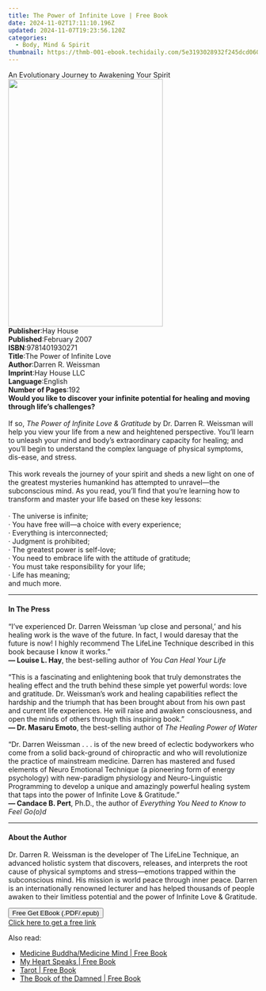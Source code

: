 ```yaml
---
title: The Power of Infinite Love | Free Book
date: 2024-11-02T17:11:10.196Z
updated: 2024-11-07T19:23:56.120Z
categories:
  - Body, Mind & Spirit
thumbnail: https://thmb-001-ebook.techidaily.com/5e3193028932f245dcd060816138bce737b9edc091ff3c2dc5876039af1eb14f.jpg
---
```

<main id="book-container">
  <div class="flex flex-col">
    <div class="book-brief flex-1 py-6 px-4 sm:p-6 md:py-10 md:px-8">
      <!-- brief-->
      <div class="book-brief-main">
        An Evolutionary Journey to Awakening Your Spirit
      </div>
    </div>
    <div
      class="book-meta-info flex-1 grid gap-4 col-start-1 col-end-3 row-start-1 sm:mb-6 sm:grid-cols-4 lg:gap-6 lg:col-start-2 lg:row-end-6 lg:row-span-6 lg:mb-0"
    >
      <div
        class="book-meta-info-left place-content-center mt-4 p-4 text-sm leading-6 col-start-2 col-span-2 dark:text-slate-400"
      >
        <img
          class="w-full h-500 object-cover rounded-lg sm:h-255 sm:col-span-2 lg:col-span-full"
          src="https://img-001-ebook.techidaily.com/f93d46f0a1fb34381337ed2cbe5ba1492b7901fbaf3fad44681ba962466c5163.jpg"
          alt=""
          width="312"
          height="500"
        />
      </div>
      <div
        class="book-meta-info-right mt-2 col-start-1 row-start-2 col-span-3 self-center"
      >
        <!-- meta data  -->
        <div class="flex flex-col px-4 md:px-8">
          <div class="flex-1">
            <strong>Publisher</strong>:<span class="px-2">Hay House</span>
          </div>
          <div class="flex-1">
            <strong>Published</strong>:<span class="px-2">February 2007</span>
          </div>
          <div class="flex-1">
            <strong>ISBN</strong>:<span class="px-2">9781401930271</span>
          </div>
          <div class="flex-1">
            <strong>Title</strong>:<span class="px-2"
              >The Power of Infinite Love</span
            >
          </div>
          <div class="flex-1">
            <strong>Author</strong>:<span class="px-2">Darren R. Weissman</span>
          </div>
          <div class="flex-1">
            <strong>Imprint</strong>:<span class="px-2">Hay House LLC</span>
          </div>
          <div class="flex-1">
            <strong>Language</strong>:<span class="px-2">English</span>
          </div>
          <div class="flex-1">
            <strong>Number of Pages</strong>:<span class="px-2">192</span>
          </div>
        </div>
      </div>
    </div>
    <div class="book-description flex-1 py-6 px-4 sm:p-6 md:py-10 md:px-8">
      <div class="book-description-main">
        <div accordion-content="" id="description">
          <b
            >Would you like to discover your infinite potential for healing and
            moving through life’s challenges? </b
          ><br /><br />If so,
          <i>The Power of Infinite Love &amp; Gratitude</i> by Dr. Darren R.
          Weissman will help you view your life from a new and heightened
          perspective. You’ll learn to unleash your mind and body’s
          extraordinary capacity for healing; and you’ll begin to understand the
          complex language of physical symptoms, dis-ease, and stress.
          <br /><br />This work reveals the journey of your spirit and sheds a
          new light on one of the greatest mysteries humankind has attempted to
          unravel—the subconscious mind. As you read, you’ll find that you’re
          learning how to transform and master your life based on these key
          lessons:<br /><br />· The universe is infinite; <br />· You have free
          will—a choice with every experience;<br />·&nbsp;Everything is
          interconnected; <br />· Judgment is prohibited;<br />·&nbsp;The
          greatest power is self-love;<br />· You need to embrace life with the
          attitude of gratitude;<br />· You must take responsibility for your
          life; <br />·&nbsp;Life has meaning; <br />and much more.
        </div>
        <div class="accordion-fader"></div>
      </div>
    </div>
    <div class="book-excerpts flex-1 py-6 px-4 sm:p-6 md:py-10 md:px-8">
      <!-- excerpts-->
      <div class="book-excerpts-main">
        <hr />
        <h4 class="placeholder placeholder-heading">
          <span>In The Press</span>
        </h4>
        <p>
          “I’ve experienced Dr. Darren Weissman ‘up close and personal,’ and his
          healing work is the wave of the future. In fact, I would daresay that
          the future is now! I highly recommend The LifeLine Technique described
          in this book because I know it works.”<br /><b>— Louise L. Hay</b>,
          the best-selling author of<i> You Can Heal Your Life</i
          ><br /><br />“This is a fascinating and enlightening book that truly
          demonstrates the healing effect and the truth behind these simple yet
          powerful words: love and gratitude. Dr. Weissman’s work and healing
          capabilities reflect the hardship and the triumph that has been
          brought about from his own past and current life experiences. He will
          raise and awaken consciousness, and open the minds of others through
          this inspiring book.” <br /><b>— Dr. Masaru Emoto</b>,&nbsp;the
          best-selling author of <i>The Healing Power of Water</i
          ><br /><br />“Dr. Darren Weissman . . . is of the new breed of
          eclectic bodyworkers who come from a solid back-ground of chiropractic
          and who will revolutionize the practice of mainstream medicine. Darren
          has mastered and fused elements of Neuro Emotional Technique (a
          pioneering form of energy psychology) with new-paradigm physiology and
          Neuro-Linguistic Programming to develop a unique and amazingly
          powerful healing system that taps into the power of Infinite Love
          &amp; Gratitude.”<br /><b>— Candace B. Pert</b>, Ph.D., the author of
          <i>Everything You Need to Know to Feel Go(o)d</i>
        </p>
      </div>
    </div>
    <div class="book-about-author flex-1 py-6 px-4 sm:p-6 md:py-10 md:px-8">
      <!-- about author-->
      <div class="book-main-author-main">
        <hr />
        <h4 class="placeholder placeholder-heading">
          <span>About the Author</span>
        </h4>
        <p>
          Dr. Darren R. Weissman is the developer of The LifeLine Technique, an
          advanced holistic system that discovers, releases, and interprets the
          root cause of physical symptoms and stress—emotions trapped within the
          subconscious mind. His mission is world peace through inner peace.
          Darren is an internationally renowned lecturer and has helped
          thousands of people awaken to their limitless potential and the power
          of Infinite Love &amp; Gratitude.
        </p>
      </div>
    </div>
    <div class="book-free-get flex-1 py-6 px-4 sm:p-6 md:py-10 md:px-8">
      <button
        id="btn-free-get"
        class="bg-blue-500 hover:bg-blue-700 text-white font-bold py-2 px-4 rounded"
      >
        Free Get EBook (.PDF/.epub)
      </button>
      <div id="countdown-display" class="px-2 text-lg mt-2"></div>
      <a
        id="free-link"
        class="hidden bg-blue-500 hover:bg-blue-700 text-white font-bold py-2 px-4 rounded"
        href="https://www.ebooks.com/en-us/book/96317062/the-power-of-infinite-love/darren-r-weissman/"
        target="_blank"
        >Click here to get a free link</a
      >
    </div>
    <script>
      let countdownTime = 0;
      let countdownInterval = null;
      document
        .getElementById('btn-free-get')
        .addEventListener('click', startCountdown);
      function startCountdown() {
        countdownTime = new Date().getTime() + 60000 * 3;
        countdownInterval = setInterval(updateCountdown, 1000);
        document.getElementById('btn-free-get').disabled = true;
        document
          .getElementById('btn-free-get')
          .classList.add('bg-gray-500', 'cursor-not-allowed');
      }
      function updateCountdown() {
        let currentTime = new Date().getTime();
        let timeLeft = countdownTime - currentTime;
        let secondsLeft = Math.floor(timeLeft / 1000);
        document.getElementById('countdown-display').innerHTML =
          `Remaining time: ${secondsLeft} seconds.`;
        if (secondsLeft <= 0) {
          clearInterval(countdownInterval);
          document.getElementById('btn-free-get').classList.add('hidden');
          document.getElementById('free-link').classList.remove('hidden');
          document.getElementById('countdown-display').innerHTML = '';
        }
      }
    </script>
  </div>
</main>

<ins class="adsbygoogle"
      style="display:block"
      data-ad-client="ca-pub-7571918770474297"
      data-ad-slot="8358498916"
      data-ad-format="auto"
      data-full-width-responsive="true"></ins>
    

<span class="atpl-alsoreadstyle">Also read:</span>
<div><ul>
<li><a href="https://novels-ebooks.techidaily.com/210123670-9780993911446-medicine-buddhamedicine-mind/"><u>Medicine Buddha/Medicine Mind | Free Book</u></a></li>
<li><a href="https://novels-ebooks.techidaily.com/210122951-9780648873945-my-heart-speaks/"><u>My Heart Speaks | Free Book</u></a></li>
<li><a href="https://novels-ebooks.techidaily.com/210123412-9780744043044-tarot/"><u>Tarot | Free Book</u></a></li>
<li><a href="https://novels-ebooks.techidaily.com/210122872-9781528791298-the-book-of-the-damned/"><u>The Book of the Damned | Free Book</u></a></li>
</ul></div>

